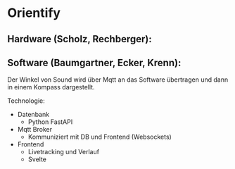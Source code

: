 # Orientify
## Hardware (Scholz, Rechberger):

## Software (Baumgartner, Ecker, Krenn):
Der Winkel von Sound wird über Mqtt an das Software übertragen und dann in einem Kompass dargestellt.  

Technologie: 

- Datenbank 
  - Python FastAPI 
- Mqtt Broker 
  - Kommuniziert mit DB und Frontend (Websockets) 
- Frontend 
  - Livetracking und Verlauf
  - Svelte
